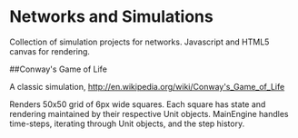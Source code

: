 Networks and Simulations
============

Collection of simulation projects for networks. Javascript and HTML5 canvas for rendering.

##Conway's Game of Life

A classic simulation, http://en.wikipedia.org/wiki/Conway's_Game_of_Life

Renders 50x50 grid of 6px wide squares. Each square has state and rendering maintained by their respective Unit objects. MainEngine handles time-steps, iterating through Unit objects, and the step history.